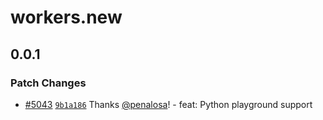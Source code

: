 # workers.new

## 0.0.1

### Patch Changes

- [#5043](https://github.com/cloudflare/workers-sdk/pull/5043) [`9b1a186`](https://github.com/cloudflare/workers-sdk/commit/9b1a18609753bf0ac87dc4ba3bd3c8d3600c4517) Thanks [@penalosa](https://github.com/penalosa)! - feat: Python playground support
